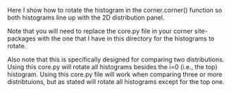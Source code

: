 Here I show how to rotate the histogram in the corner.corner() function so both histograms line up with the 2D distribution panel. 

Note that you will need to replace the core.py file in your corner site-packages with the one that I have in this directory for the histograms to rotate.

Also note that this is specifically designed for comparing two distributions. Using this core.py will rotate all histograms besides the i=0 (i.e., the top) histogram. Using this core.py file will work when comparing three or more distribtuions, but as stated will rotate all histograms except for the top one. 

